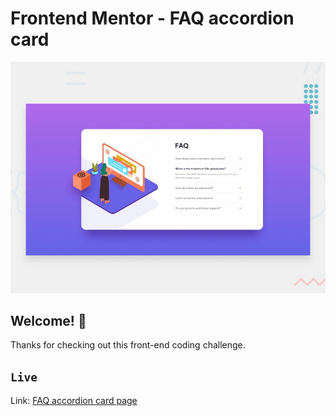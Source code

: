 # Frontend Mentor - FAQ accordion card

![Design preview for the FAQ accordion card coding challenge](./design/desktop-preview.jpg)

## Welcome! 👋

Thanks for checking out this front-end coding challenge.

## `Live`

Link: [FAQ accordion card page](https://faq-accordion-card-three-sigma.vercel.app)
